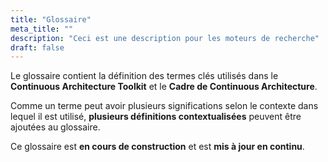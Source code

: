 ```yaml
---
title: "Glossaire"
meta_title: ""
description: "Ceci est une description pour les moteurs de recherche"
draft: false
---
```


Le glossaire contient la définition des termes clés utilisés dans le **Continuous Architecture Toolkit** et le **Cadre de Continuous Architecture**.

Comme un terme peut avoir plusieurs significations selon le contexte dans lequel il est utilisé, **plusieurs définitions contextualisées** peuvent être ajoutées au glossaire.

Ce glossaire est **en cours de construction** et est **mis à jour en continu**.
